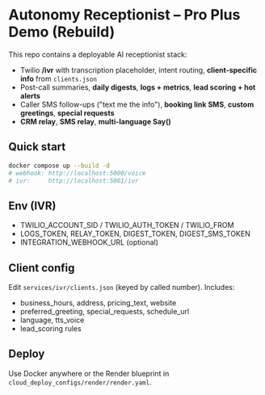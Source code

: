 
# Autonomy Receptionist – Pro Plus Demo (Rebuild)

This repo contains a deployable AI receptionist stack:
- Twilio **/ivr** with transcription placeholder, intent routing, **client-specific info** from `clients.json`
- Post-call summaries, **daily digests**, **logs + metrics**, **lead scoring + hot alerts**
- Caller SMS follow-ups ("text me the info"), **booking link SMS**, **custom greetings**, **special requests**
- **CRM relay**, **SMS relay**, **multi-language Say()**

## Quick start
```bash
docker compose up --build -d
# webhook: http://localhost:5000/voice
# ivr:     http://localhost:5001/ivr
```

## Env (IVR)
- TWILIO_ACCOUNT_SID / TWILIO_AUTH_TOKEN / TWILIO_FROM
- LOGS_TOKEN, RELAY_TOKEN, DIGEST_TOKEN, DIGEST_SMS_TOKEN
- INTEGRATION_WEBHOOK_URL (optional)

## Client config
Edit `services/ivr/clients.json` (keyed by called number). Includes:
- business_hours, address, pricing_text, website
- preferred_greeting, special_requests, schedule_url
- language, tts_voice
- lead_scoring rules

## Deploy
Use Docker anywhere or the Render blueprint in `cloud_deploy_configs/render/render.yaml`.
